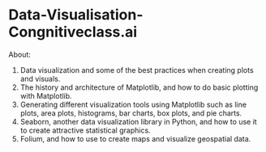 # Data-Visualisation-Congnitiveclass.ai

About:

1. Data visualization and some of the best practices when creating plots and visuals.
2. The history and architecture of Matplotlib, and how to do basic plotting with Matplotlib.
3. Generating different visualization tools using Matplotlib such as line plots, area plots, histograms, bar charts, box plots, and pie charts.
4. Seaborn, another data visualization library in Python, and how to use it to create attractive statistical graphics.
5. Folium, and how to use to create maps and visualize geospatial data.
